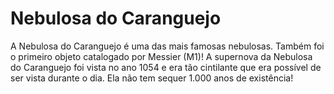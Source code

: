 # Nebulosa do Caranguejo

A Nebulosa do Caranguejo é uma das mais famosas nebulosas. Também foi o primeiro
objeto catalogado por Messier (M1)! A supernova da Nebulosa do Caranguejo foi
vista no ano 1054 e era tão cintilante que era possível de ser vista durante o
dia. Ela não tem sequer 1.000 anos de existência!
